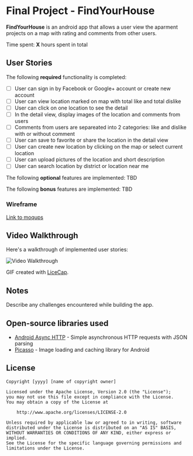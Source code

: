 # Final Project - FindYourHouse

**FindYourHouse** is an android app that allows a user view the aparment projects on a map with rating and comments from other users.

Time spent: **X** hours spent in total

## User Stories

The following **required** functionality is completed:

* [ ] User can sign in by Facebook or Google+ account or create new account
* [ ] User can view location marked on map with total like and total dislike
* [ ] User can click on one location to see the detail
 * [ ] In the detail view, display images of the location and comments from users
 * [ ] Comments from users are separeated into 2 categories: like and dislike with or without comment
 * [ ] User can save to favorite or share the location in the detail view
* [ ] User can create new location by clicking on the map or select current location
* [ ] User can upload pictures of the location and short description
* [ ] User can search location by district or location near me

The following **optional** features are implemented:
TBD

The following **bonus** features are implemented:
TBD

### Wireframe
<a href='https://app.moqups.com/coder_ironman/YNY0uv3JmJ/view'>Link to moqups</a>

## Video Walkthrough 

Here's a walkthrough of implemented user stories:

<img src='http://i.imgur.com/link/to/your/gif/file.gif' title='Video Walkthrough' width='' alt='Video Walkthrough' />

GIF created with [LiceCap](http://www.cockos.com/licecap/).

## Notes

Describe any challenges encountered while building the app.

## Open-source libraries used

- [Android Async HTTP](https://github.com/loopj/android-async-http) - Simple asynchronous HTTP requests with JSON parsing
- [Picasso](http://square.github.io/picasso/) - Image loading and caching library for Android

## License

    Copyright [yyyy] [name of copyright owner]

    Licensed under the Apache License, Version 2.0 (the "License");
    you may not use this file except in compliance with the License.
    You may obtain a copy of the License at

        http://www.apache.org/licenses/LICENSE-2.0

    Unless required by applicable law or agreed to in writing, software
    distributed under the License is distributed on an "AS IS" BASIS,
    WITHOUT WARRANTIES OR CONDITIONS OF ANY KIND, either express or implied.
    See the License for the specific language governing permissions and
    limitations under the License.

